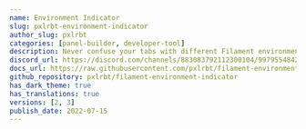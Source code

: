 ```yaml
---
name: Environment Indicator
slug: pxlrbt-environment-indicator
author_slug: pxlrbt
categories: [panel-builder, developer-tool]
description: Never confuse your tabs with different Filament environments again.
discord_url: https://discord.com/channels/883083792112300104/997955484223021157
docs_url: https://raw.githubusercontent.com/pxlrbt/filament-environment-indicator/main/readme.md
github_repository: pxlrbt/filament-environment-indicator
has_dark_theme: true
has_translations: true
versions: [2, 3]
publish_date: 2022-07-15
---
```

